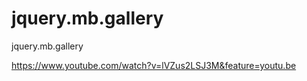 jquery.mb.gallery
======================

jquery.mb.gallery

https://www.youtube.com/watch?v=lVZus2LSJ3M&feature=youtu.be
